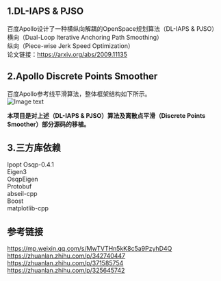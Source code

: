 ## 1.DL-IAPS & PJSO  
百度Apollo设计了一种横纵向解耦的OpenSpace规划算法（DL-IAPS & PJSO）  
横向（Dual-Loop Iterative Anchoring Path Smoothing）  
纵向（Piece-wise Jerk Speed Optimization）  
论文链接：https://arxiv.org/abs/2009.11135  

## 2.Apollo Discrete Points Smoother
百度Apollo参考线平滑算法，整体框架结构如下所示。  
![Image text](https://github.com/FasonLee/ApolloDiscretePointsSmoother/blob/master/pictures/ApolloReferenceLineSmooth.png)  

**本项目是对上述（DL-IAPS & PJSO）算法及离散点平滑（Discrete Points Smoother）部分源码的移植。**  

## 3.三方库依赖
Ipopt 
Osqp-0.4.1  
Eigen3  
OsqpEigen  
Protobuf  
abseil-cpp  
Boost  
matplotlib-cpp  

## 参考链接
https://mp.weixin.qq.com/s/MwTVTHn5kK8c5a9PzyhD4Q  
https://zhuanlan.zhihu.com/p/342740447  
https://zhuanlan.zhihu.com/p/371585754  
https://zhuanlan.zhihu.com/p/325645742  
